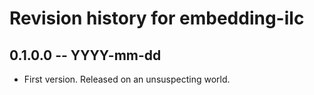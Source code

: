 # Revision history for embedding-ilc

## 0.1.0.0 -- YYYY-mm-dd

* First version. Released on an unsuspecting world.
